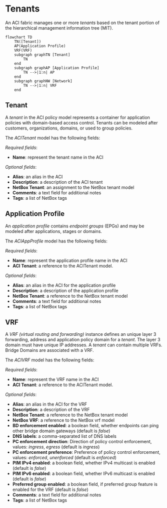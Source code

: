# Tenants

An ACI fabric manages one or more *tenants* based on the tenant portion of the hierarchical management information tree (MIT).

```mermaid
flowchart TD
    TN([Tenant])
    AP(Application Profile)
    VRF(VRF)
    subgraph graphTN [Tenant]
        TN
    end
    subgraph graphAP [Application Profile]
        TN -->|1:n| AP
    end
    subgraph graphNW [Network]
        TN -->|1:n| VRF
    end
```

## Tenant

A *tenant* in the ACI policy model represents a container for application policies with domain-based access control. Tenants can be modeled after customers, organizations, domains, or used to group policies.

The *ACITenant* model has the following fields:

*Required fields*:

- **Name**: represent the tenant name in the ACI

*Optional fields*:

- **Alias**: an alias in the ACI
- **Description**: a description of the ACI tenant
- **NetBox Tenant**: an assignment to the NetBox tenant model
- **Comments**: a text field for additional notes
- **Tags**: a list of NetBox tags

## Application Profile

An *application profile* contains *endpoint groups* (EPGs) and may be modeled after applications, stages or domains.

The *ACIAppProfile* model has the following fields:

*Required fields*:

- **Name**: represent the application profile name in the ACI
- **ACI Tenant**: a reference to the ACITenant model.

*Optional fields*:

- **Alias**: an alias in the ACI for the application profile
- **Description**: a description of the application profile
- **NetBox Tenant**: a reference to the NetBox tenant model
- **Comments**: a text field for additional notes
- **Tags**: a list of NetBox tags

## VRF

A *VRF (virtual routing and forwarding)* instance defines an unique layer 3 forwarding, address and application policy domain for a *tenant*. The layer 3 domain must have unique IP addresses. A *tenant* can contain multiple VRFs. Bridge Domains are associated with a VRF.

The *ACIVRF* model has the following fields:

*Required fields*:

- **Name**: represent the VRF name in the ACI
- **ACI Tenant**: a reference to the ACITenant model.

*Optional fields*:

- **Alias**: an alias in the ACI for the VRF
- **Description**: a description of the VRF
- **NetBox Tenant**: a reference to the NetBox tenant model
- **NetBox VRF**: a reference to the NetBox vrf model
- **BD enforcement enabled**: a boolean field, whether endpoints can ping other bridge domain gateways (default is *false*)
- **DNS labels**: a comma-separated list of DNS labels
- **PC enforcement direction**: Direction of policy control enforcement, values: *ingress*, *egress* (default is *ingress*)
- **PC enforcement preference**: Preference of policy control enforcement, values: *enforced*, *unenforced* (default is *enforced*)
- **PIM IPv4 enabled**: a boolean field, whether IPv4 multicast is enabled (default is *false*)
- **PIM IPv6 enabled**: a boolean field, whether IPv6 multicast is enabled (default is *false*)
- **Preferred group enabled**: a boolean field, if preferred group feature is enabled for the VRF (default is *false*)
- **Comments**: a text field for additional notes
- **Tags**: a list of NetBox tags
